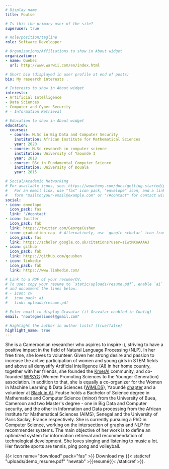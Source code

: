 ```yaml
---
# Display name
title: Foutse

# Is this the primary user of the site?
superuser: true

# Role/position/tagline
role: Software Developper 

# Organizations/Affiliations to show in About widget
organizations:
- name: Quebec
  url: http://www.warwii.com/en/index.html

# Short bio (displayed in user profile at end of posts)
bio: My research interests .

# Interests to show in About widget
interests:
- Artificial Intelligence
- Data Sciences
- Computer and Cyber Security
# - Information Retrieval

# Education to show in About widget
education:
  courses:
  - course: M.Sc in Big Data and Computer Security
    institution: African Institute for Mathematical Sciences
    year: 2020
  - course: M.Sc research in computer science 
    institution: University of Yaounde I
    year: 2018
  - course: BSc in Fundamental Computer Science
    institution: University of Douala
    year: 2015

# Social/Academic Networking
# For available icons, see: https://wowchemy.com/docs/getting-started/page-builder/#icons
#   For an email link, use "fas" icon pack, "envelope" icon, and a link in the
#   form "mailto:your-email@example.com" or "/#contact" for contact widget.
social:
- icon: envelope
  icon_pack: fas
  link: '/#contact'
- icon: twitter
  icon_pack: fab
  link: https://twitter.com/GeorgeCushen
- icon: graduation-cap  # Alternatively, use `google-scholar` icon from `ai` icon pack
  icon_pack: fas
  link: https://scholar.google.co.uk/citations?user=sIwtMXoAAAAJ
- icon: github
  icon_pack: fab
  link: https://github.com/gcushen
- icon: linkedin
  icon_pack: fab
  link: https://www.linkedin.com/

# Link to a PDF of your resume/CV.
# To use: copy your resume to `static/uploads/resume.pdf`, enable `ai` icons in `params.toml`, 
# and uncomment the lines below.
# - icon: cv
#   icon_pack: ai
#   link: uploads/resume.pdf

# Enter email to display Gravatar (if Gravatar enabled in Config)
email: "noutegnelionel@gmail.com"

# Highlight the author in author lists? (true/false)
highlight_name: true
---
```


She is a Cameroonian researcher who aspires to inspire :), striving to have a positive impact in the field of Natural Language 
                    Processing (NLP). In her free time, she loves to volunteer. Given her strong 
                    desire and passion to increase the active participation of women and young 
                    girls in STEM fields and above all demystify Artificial intelligence (AI) in 
                    her home country, together with her friends, she founded the <a href="https://www.linkedin.com/in/kmer-ai-ba7712191" target="_blank">KmerAI</a> 
                     community, and co-founded <a href="https://www.linkedin.com/in/women-promoting-science-to-the-younger-association-661a5317b" target="_blank">WPSYG</a>
                      (Women Promoting Sciences to the Younger Generation) association. In addition to that, 
                      she is equally a co-organizer for the Women in Machine Learning & Data Sciences (<a href="http://wimlds.org/" target="_blank">WiMLDS</a>), 
                      Yaoundé <a href="https://www.linkedin.com/company/wimlds-yaounde" target="_blank">chapter</a> 
                      and a volunteer at <a href="https://blackinai.github.io/#/" target="_blank">Black in AI</a>. 
                      Foutse holds a Bachelor of Science degree in Mathematics and Computer Science (minor) from 
                      the University of Buea, Cameroon and two Master's degree - one in Big Data and Computer security, 
                      and the other in Information and Data processing from the African Institute for Mathematical Sciences (AIMS), 
                      Senegal and the University of Paris Saclay, France respectively. She is currently pursuing 
                      a PhD in Computer Science, working on the intersection of graphs and NLP for recommender 
                      systems. The main objective of her work is to define an optimized system for information 
                      retrieval and recommendation of technological development. She loves singing and listening to music a lot. 
                    Her favorite sports are tennis, ping pong and volleyball.

{{< icon name="download" pack="fas" >}} Download my {{< staticref "uploads/demo_resume.pdf" "newtab" >}}resumé{{< /staticref >}}.
